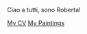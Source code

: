 Ciao a tutti, sono Roberta! 

[My CV](cv.pdf)
[My Paintings](https://www.vernissage-indigenous.com/robi)
